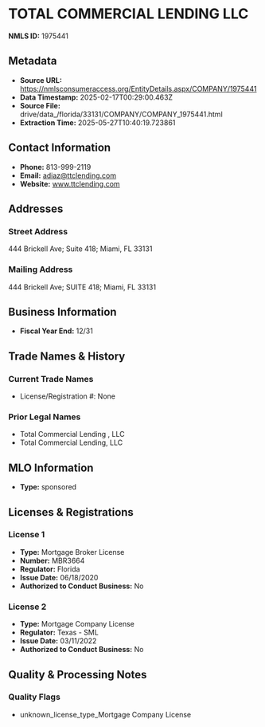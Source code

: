 # TOTAL COMMERCIAL LENDING LLC

**NMLS ID:** 1975441

## Metadata
- **Source URL:** https://nmlsconsumeraccess.org/EntityDetails.aspx/COMPANY/1975441
- **Data Timestamp:** 2025-02-17T00:29:00.463Z
- **Source File:** drive/data_/florida/33131/COMPANY/COMPANY_1975441.html
- **Extraction Time:** 2025-05-27T10:40:19.723861

## Contact Information
- **Phone:** 813-999-2119
- **Email:** adiaz@ttclending.com
- **Website:** www.ttclending.com

## Addresses
### Street Address
444 Brickell Ave; Suite 418; Miami, FL 33131

### Mailing Address
444 Brickell Ave; SUITE 418; Miami, FL 33131

## Business Information
- **Fiscal Year End:** 12/31

## Trade Names & History
### Current Trade Names
- License/Registration #: None

### Prior Legal Names
- Total Commercial Lending , LLC
- Total Commercial Lending, LLC

## MLO Information
- **Type:** sponsored

## Licenses & Registrations

### License 1
- **Type:** Mortgage Broker License
- **Number:** MBR3664
- **Regulator:** Florida
- **Issue Date:** 06/18/2020
- **Authorized to Conduct Business:** No

### License 2
- **Type:** Mortgage Company License
- **Regulator:** Texas - SML
- **Issue Date:** 03/11/2022
- **Authorized to Conduct Business:** No

## Quality & Processing Notes
### Quality Flags
- unknown_license_type_Mortgage Company License
